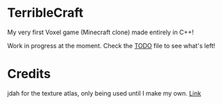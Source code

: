 # TerribleCraft

My very first Voxel game (Minecraft clone) made entirely in C++!

Work in progress at the moment. Check the [TODO](TODO) file to see what's left!

# Credits

jdah for the texture atlas, only being used until I make my own. [Link](https://github.com/jdah/minecraft-weekend/blob/cb19738305804b5734faa7118c1c784f26ff9463/res/images/blocks.png)